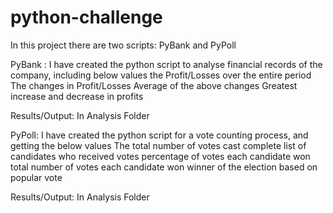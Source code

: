 

# python-challenge

In this project there are two scripts: PyBank and PyPoll


PyBank : I have created the python script to analyse financial records of the company, including below values
                the Profit/Losses over the entire period
                The changes in Profit/Losses
                Average of the above changes
                Greatest increase and decrease in profits
                
Results/Output: In Analysis Folder
               
               




PyPoll: I have created the python script for a vote counting process, and getting the below values
                The total number of votes cast
               complete list of candidates who received votes
                percentage of votes each candidate won
                total number of votes each candidate won
                winner of the election based on popular vote
                
                
Results/Output: In Analysis Folder

          


